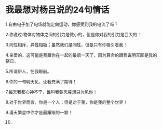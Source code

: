 # 我最想对杨吕说的24句情话
1.自由电子加了电场就能定向运动，你感受到我的电流了吗？

2.你说过:物体对物体之间的引力是微小的，但是你对我的引力是巨大的！

3.同性相斥，异性相吸；虽然我们是同性，但是只有你吸引着我！

4.亲爱的，这可能是我跟你在一起的最后一天了，因为算命的跟我说明天即是我的祭日。

5.所谓伊人，在我眼前。

6.你的一句明天见，让我充满了期待！

7.每天我都心神不宁，谁叫我朝思暮想只为见你！

8.对于世界而言，你是一个人；但是对于我，你是我的整个世界！

9.漫天繁星中你才是最耀眼的一颗！

10.
